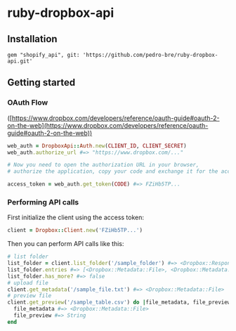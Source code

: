 # ruby-dropbox-api

Installation
------------

```
gem "shopify_api", git: 'https://github.com/pedro-bre/ruby-dropbox-api.git'
```

Getting started
---------------

### OAuth Flow

([https://www.dropbox.com/developers/reference/oauth-guide#oauth-2-on-the-web](https://www.dropbox.com/developers/reference/oauth-guide#oauth-2-on-the-web))

```ruby
web_auth = DropboxApi::Auth.new(CLIENT_ID, CLIENT_SECRET)
web_auth.authorize_url #=> "https://www.dropbox.com/..."

# Now you need to open the authorization URL in your browser,
# authorize the application, copy your code and exchange it for the access token.

access_token = web_auth.get_token(CODE) #=> FZiHb5TP...
```

### Performing API calls

First initialize the client using the access token:

```ruby
client = Dropbox::Client.new('FZiHb5TP...')
```
Then you can perform API calls like this:

```ruby
# list folder
list_folder = client.list_folder('/sample_folder') #=> <Dropbox::Response::ListFolder>
list_folder.entries #=> [<Dropbox::Metadata::File>, <Dropbox::Metadata::Folder>]
list_folder.has_more? #=> false
# upload file
client.get_metadata('/sample_file.txt') #=> <Dropbox::Metadata::File>
# preview file
client.get_preview('/sample_table.csv') do |file_metadata, file_preview|
  file_metadata #=> <Dropbox::Metadata::File>
  file_preview #=> String
end
```